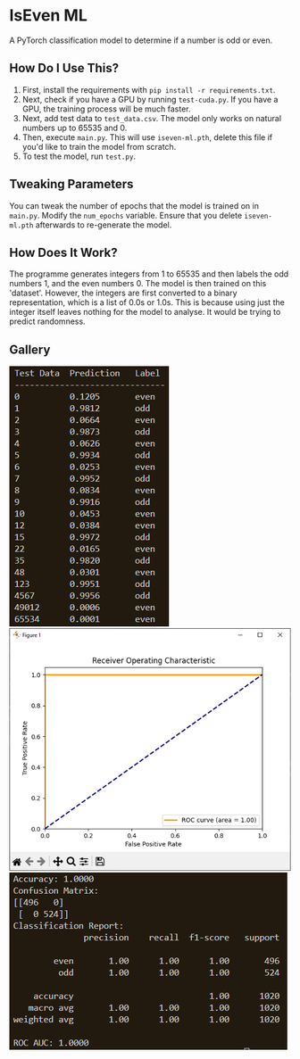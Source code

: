# IsEven ML
A PyTorch classification model to determine if a number is odd or even.

## How Do I Use This?
1. First, install the requirements with `pip install -r requirements.txt`.
2. Next, check if you have a GPU by running `test-cuda.py`. If you have a GPU, the training process will be much faster.
3. Next, add test data to `test_data.csv`. The model only works on natural numbers up to 65535 and 0.
4. Then, execute `main.py`. This will use `iseven-ml.pth`, delete this file if you'd like to train the model from scratch.
5. To test the model, run `test.py`.

## Tweaking Parameters
You can tweak the number of epochs that the model is trained on in `main.py`. Modify the `num_epochs` variable. Ensure that you delete `iseven-ml.pth` afterwards to re-generate the model.

## How Does It Work?
The programme generates integers from 1 to 65535 and then labels the odd numbers 1, and the even numbers 0. The model is then trained on this 'dataset'. However, the integers are first converted to a binary representation, which is a list of 0.0s or 1.0s. This is because using just the integer itself leaves nothing for the model to analyse. It would be trying to predict randomness.

## Gallery
![The command line output of the programme.](images/cli-output.png)
![The ROC curve from test.py.](images/roc-curve.png)
![CLI output from test.py.](images/test-cli-output.png)
